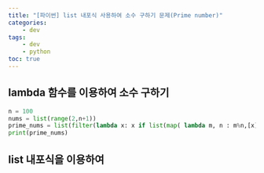 ```yaml
---
title: "[파이썬] list 내포식 사용하여 소수 구하기 문제(Prime number)"
categories:
    - dev
tags:
    - dev
    - python 
toc: true
---
```

## lambda 함수를 이용하여 소수 구하기

```Python
n = 100
nums = list(range(2,n+1))
prime_nums = list(filter(lambda x: x if list(map( lambda m, n : m%n,[x]*(x-2), range(2,x))).count(0)==0 else 0,nums))
print(prime_nums)
```

## list 내포식을 이용하여 
<!--stackedit_data:
eyJoaXN0b3J5IjpbMTA1MTQ0ODk0NSwtMTQ2Nzg4OTE0MV19
-->